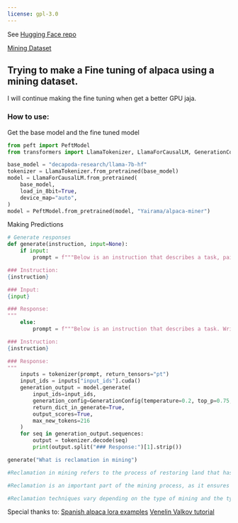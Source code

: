 ```yaml
---
license: gpl-3.0
---
```


See [Hugging Face repo ](https://huggingface.co/Yairama/alpaca-miner)

[Mining Dataset](https://huggingface.co/datasets/Yairama/alpaca_miner_dataset)

## Trying to make a Fine tuning of alpaca using a mining dataset.

I will continue making the fine tuning when get a better GPU jaja.

### How to use:


Get the base model and the fine tuned model

```python
from peft import PeftModel
from transformers import LlamaTokenizer, LlamaForCausalLM, GenerationConfig

base_model = "decapoda-research/llama-7b-hf"
tokenizer = LlamaTokenizer.from_pretrained(base_model)
model = LlamaForCausalLM.from_pretrained(
    base_model,
    load_in_8bit=True,
    device_map="auto",
)
model = PeftModel.from_pretrained(model, "Yairama/alpaca-miner")
```


Making Predictions
```python
# Generate responses
def generate(instruction, input=None):
    if input:
        prompt = f"""Below is an instruction that describes a task, paired with an input that provides further context. Write a response that appropriately completes the request.  # noqa: E501

### Instruction:
{instruction}

### Input:
{input}

### Response:
"""
    else:
        prompt = f"""Below is an instruction that describes a task. Write a response that appropriately completes the request.  # noqa: E501

### Instruction:
{instruction}

### Response:
"""
    inputs = tokenizer(prompt, return_tensors="pt")
    input_ids = inputs["input_ids"].cuda()
    generation_output = model.generate(
        input_ids=input_ids,
        generation_config=GenerationConfig(temperature=0.2, top_p=0.75, num_beams=4),
        return_dict_in_generate=True,
        output_scores=True,
        max_new_tokens=216
    )
    for seq in generation_output.sequences:
        output = tokenizer.decode(seq)
        print(output.split("### Response:")[1].strip())

generate("What is reclamation in mining")

#Reclamation in mining refers to the process of restoring land that has been disturbed by mining activities to its original state or better. It involves restoring the topography, vegetation, and ecosystems that were affected by the mining operations, and returning the land to its pre-mining condition or an even better state. ⁇ 

#Reclamation is an important part of the mining process, as it ensures that the land can be used for other purposes after the mining operations have been completed. It also helps to minimize the environmental impact of mining, by restoring the land to its natural state and preventing erosion and contamination of water sources. ⁇ 

#Reclamation techniques vary depending on the type of mining and the type of land that has been disturbed. For example, in open-pit mining, reclamation involves removing the overburden and restoring the land to its original contours. In underground mining, reclamation involves sealing the mine
```


Special thanks to:
[Spanish alpaca lora examples](https://huggingface.co/bertin-project/bertin-alpaca-lora-7b)
[Venelin Valkov tutorial](https://www.youtube.com/watch?v=4-Q50fmq7Uwc)

